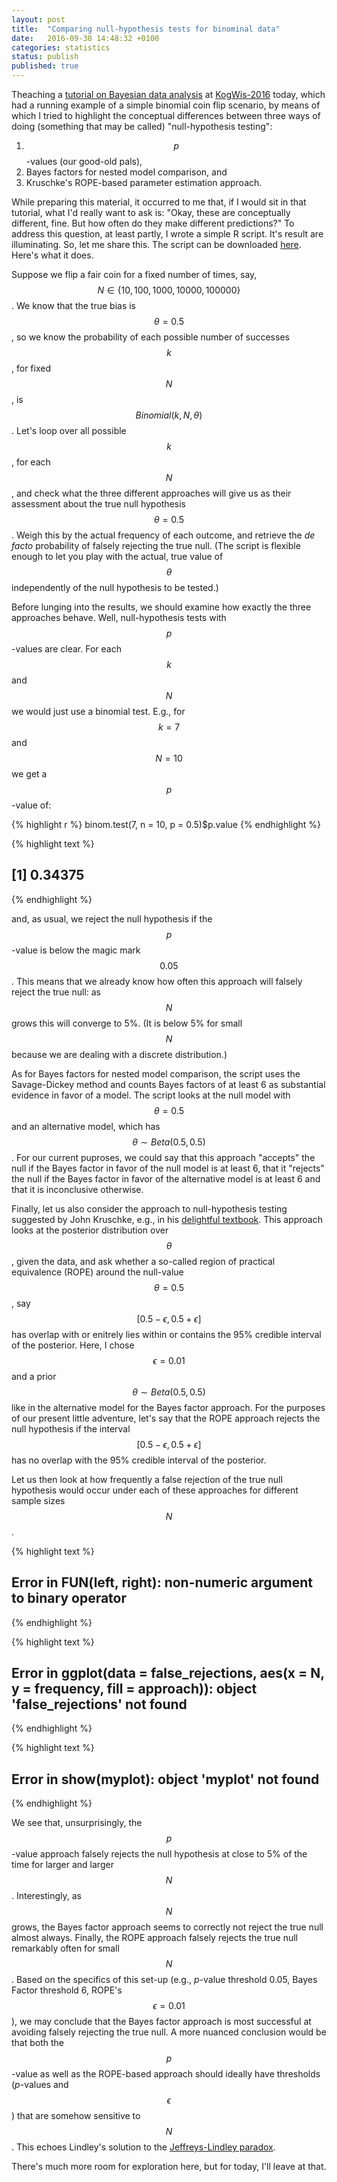 ```yaml
---		
layout: post		
title:  "Comparing null-hypothesis tests for binominal data"		
date:   2016-09-30 14:48:32 +0100		
categories: statistics		
status: publish
published: true
---
```

 
<script src="https://cdn.mathjax.org/mathjax/latest/MathJax.js?config=TeX-AMS-MML_HTMLorMML" type="text/javascript"></script>
 
Theaching a [tutorial on Bayesian data analysis](http://michael-franke.github.io/KogWis2016_bda_tutorial/index.html) at [KogWis-2016](http://kogwis2016.spatial-cognition.de) today, which had a running example of a simple binomial coin flip scenario, by means of which I tried to highlight the conceptual differences between three ways of doing (something that may be called) "null-hypothesis testing":
 
1. $$p$$-values (our good-old pals),
2. Bayes factors for nested model comparison, and
3. Kruschke's ROPE-based parameter estimation approach.
 
While preparing this material, it occurred to me that, if I would sit in that tutorial, what I'd really want to ask is: "Okay, these are conceptually different, fine. But how often do they make different predictions?" To address this question, at least partly, I wrote a simple R script. It's result are illuminating. So, let me share this. The script can be downloaded [here](http://michael-franke.github.io/KogWis2016_bda_tutorial/compare_binomial.R). Here's what it does.
 
Suppose we flip a fair coin for a fixed number of times, say, $$N \in \{ 10, 100, 1000, 10000, 100000 \}$$. We know that the true bias is $$\theta = 0.5$$, so we know the probability of each possible number of successes $$k$$, for fixed $$N$$, is $$Binomial(k,N,\theta)$$. Let's loop over all possible $$k$$, for each $$N$$, and check what the three different approaches will give us as their assessment about the true null hypothesis $$\theta = 0.5$$. Weigh this by the actual frequency of each outcome, and retrieve the *de facto* probability of falsely rejecting the true null. (The script is flexible enough to let you play with the actual, true value of $$\theta$$ independently of the null hypothesis to be tested.)
 
Before lunging into the results, we should examine how exactly the three approaches behave. Well, null-hypothesis tests with $$p$$-values are clear. For each $$k$$ and $$N$$ we would just use a binomial test. E.g., for $$k = 7$$ and $$N=10$$ we get a $$p$$-value of:
 

{% highlight r %}
binom.test(7, n = 10, p = 0.5)$p.value
{% endhighlight %}



{% highlight text %}
## [1] 0.34375
{% endhighlight %}
 
and, as usual, we reject the null hypothesis if the $$p$$-value is below the magic mark $$0.05$$. This means that we already know how often this approach will falsely reject the true null: as $$N$$ grows this will converge to 5%. (It is below 5% for small $$N$$ because we are dealing with a discrete distribution.)
 
As for Bayes factors for nested model comparison, the script uses the Savage-Dickey method and counts Bayes factors of at least 6 as substantial evidence in favor of a model. The script looks at the null model with $$\theta = 0.5$$ and an alternative model, which has $$\theta \sim Beta(0.5, 0.5)$$. For our current puproses, we could say that this approach "accepts" the null if the Bayes factor in favor of the null model is at least 6, that it "rejects" the null if the Bayes factor in favor of the alternative model is at least 6 and that it is inconclusive otherwise.
 
Finally, let us also consider the approach to null-hypothesis testing suggested by John Kruschke, e.g., in his [delightful textbook](http://www.indiana.edu/~kruschke/DoingBayesianDataAnalysis/). This approach looks at the posterior distribution over $$\theta$$, given the data, and ask whether a so-called region of practical equivalence (ROPE) around the null-value $$\theta = 0.5$$, say $$[0.5 - \epsilon, 0.5+\epsilon]$$ has overlap with or enitrely lies within or contains the 95% credible interval of the posterior. Here, I chose $$\epsilon = 0.01$$ and a prior $$\theta \sim Beta(0.5,0.5)$$ like in the alternative model for the Bayes factor approach. For the purposes of our present little adventure, let's say that the ROPE approach rejects the null hypothesis if the interval $$[0.5 - \epsilon, 0.5+\epsilon]$$ has no overlap with the 95% credible interval of the posterior.
 
Let us then look at how frequently a false rejection of the true null hypothesis would occur under each of these approaches for different sample sizes $$N$$.
 

{% highlight text %}
## Error in FUN(left, right): non-numeric argument to binary operator
{% endhighlight %}



{% highlight text %}
## Error in ggplot(data = false_rejections, aes(x = N, y = frequency, fill = approach)): object 'false_rejections' not found
{% endhighlight %}



{% highlight text %}
## Error in show(myplot): object 'myplot' not found
{% endhighlight %}
 
We see that, unsurprisingly, the $$p$$-value approach falsely rejects the null hypothesis at close to 5% of the time for larger and larger $$N$$. Interestingly, as $$N$$ grows, the Bayes factor approach seems to correctly not reject the true null almost always. Finally, the ROPE approach falsely rejects the true null remarkably often for small $$N$$. Based on the specifics of this set-up (e.g., $p$-value threshold 0.05, Bayes Factor threshold 6, ROPE's $$\epsilon=0.01$$), we may conclude that the Bayes factor approach is most successful at avoiding falsely rejecting the true null. A more nuanced conclusion would be that both the $$p$$-value as well as the ROPE-based approach should ideally have thresholds ($p$-values and $$\epsilon$$) that are somehow sensitive to $$N$$. This echoes Lindley's solution to the [Jeffreys-Lindley paradox](https://en.wikipedia.org/wiki/Lindley%27s_paradox).
 
There's much more room for exploration here, but for today, I'll leave at that.
 
 
 
 
